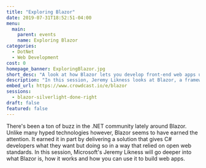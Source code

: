 ```yaml
---
title: "Exploring Blazor"
date: 2019-07-31T18:52:51-04:00
menu:
  main:
    parent: events
    name: Exploring Blazor
categories:
  - DotNet
  - Web Development
cost: 0
homepage_banner: ExploringBlazor.jpg
short_desc: "A look at how Blazor lets you develop front-end web apps using C# with Jeremy Likness."
description: "In this session, Jeremy Likness looks at Blazor, a framework for building Single Page Applications using WebAssembly to bring .NET apps to your browser."
embed_url: https://www.crowdcast.io/e/blazor
sessions:
  - blazor-silverlight-done-right
draft: false
featured: false
---
```


There's been a ton of buzz in the .NET community lately around Blazor. Unlike many hyped technologies however, Blazor seems to have earned the attention. It earned it in part by delivering a solution that gives C# developers what they want but doing so in a way that relied on open web standards. In this session, Microsoft's Jeremy Likness will go deeper into what Blazor is, how it works and how you can use it to build web apps.